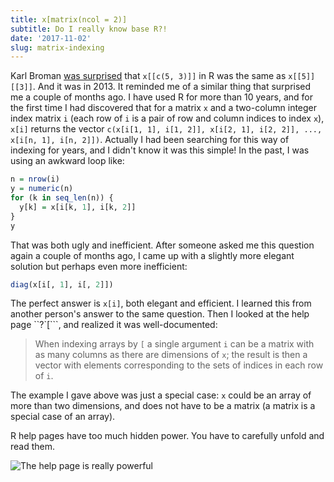 ```yaml
---
title: x[matrix(ncol = 2)]
subtitle: Do I really know base R?!
date: '2017-11-02'
slug: matrix-indexing
---
```


Karl Broman [was surprised](http://kbroman.org/blog/2013/04/02/xc53/) that `x[[c(5, 3)]]` in R was the same as `x[[5]][[3]]`. And it was in 2013. It reminded me of a similar thing that surprised me a couple of months ago. I have used R for more than 10 years, and for the first time I had discovered that for a matrix `x` and a two-column integer index matrix `i` (each row of `i` is a pair of row and column indices to index `x`), `x[i]` returns the vector `c(x[i[1, 1], i[1, 2]], x[i[2, 1], i[2, 2]], ..., x[i[n, 1], i[n, 2]])`. Actually I had been searching for this way of indexing for years, and I didn't know it was this simple! In the past, I was using an awkward loop like:

```r
n = nrow(i)
y = numeric(n)
for (k in seq_len(n)) {
  y[k] = x[i[k, 1], i[k, 2]]
}
y
```

That was both ugly and inefficient. After someone asked me this question again a couple of months ago, I came up with a slightly more elegant solution but perhaps even more inefficient:

```r
diag(x[i[, 1], i[, 2]])
```

The perfect answer is `x[i]`, both elegant and efficient. I learned this from another person's answer to the same question. Then I looked at the help page ``?`[```, and realized it was well-documented:

> When indexing arrays by `[` a single argument `i` can be a matrix with as many columns as there are dimensions of `x`; the result is then a vector with elements corresponding to the sets of indices in each row of `i`.

The example I gave above was just a special case: `x` could be an array of more than two dimensions, and does not have to be a matrix (a matrix is a special case of an array).

R help pages have too much hidden power. You have to carefully unfold and read them.

![The help page is really powerful](https://slides.yihui.org/gif/annoying-paper.gif)
